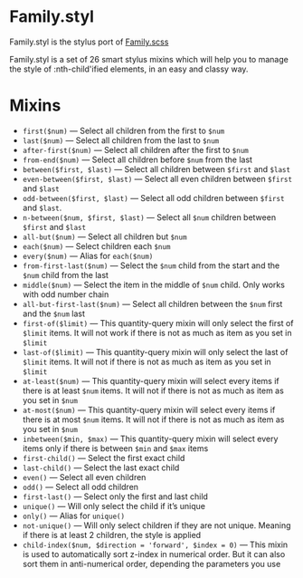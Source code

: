 # Family.styl

Family.styl is the stylus port of [Family.scss](https://github.com/LukyVj/family.scss)

Family.styl is a set of 26 smart stylus mixins which will help you to manage the style of :nth-child'ified elements, in an easy and classy way.

# Mixins

* `first($num)` — Select all children from the first to `$num`
* `last($num)` — Select all children from the last to `$num`
* `after-first($num)` — Select all children after the first to `$num`
* `from-end($num)` — Select all children before `$num` from the last
* `between($first, $last)` — Select all children between `$first` and `$last`
* `even-between($first, $last)` — Select all even children between `$first` and `$last`
* `odd-between($first, $last)` — Select all odd children between `$first` and `$last`.
* `n-between($num, $first, $last)` — Select all `$num` children between `$first` and `$last`
* `all-but($num)` — Select all children but `$num`
* `each($num)` — Select children each `$num`
* `every($num)` — Alias for `each($num)`
* `from-first-last($num)` — Select the `$num` child from the start and the `$num` child from the last
* `middle($num)` — Select the item in the middle of `$num` child. Only works with odd number chain
* `all-but-first-last($num)` — Select all children between the `$num` first and the `$num` last
* `first-of($limit)` — This quantity-query mixin will only select the first of `$limit` items. It will not work if there is not as much as item as you set in `$limit`
* `last-of($limit)` — This quantity-query mixin will only select the last of `$limit` items. It will not if there is not as much as item as you set in `$limit`
* `at-least($num)` — This quantity-query mixin will select every items if there is at least `$num` items. It will not if there is not as much as item as you set in `$num`
* `at-most($num)` — This quantity-query mixin will select every items if there is at most `$num` items. It will not if there is not as much as item as you set in `$num`
* `inbetween($min, $max)` — This quantity-query mixin will select every items only if there is between `$min` and `$max` items
* `first-child()` — Select the first exact child
* `last-child()` — Select the last exact child
* `even()` — Select all even children
* `odd()` — Select all odd children
* `first-last()` — Select only the first and last child
* `unique()` — Will only select the child if it’s unique
* `only()` — Alias for `unique()`
* `not-unique()` — Will only select children if they are not unique. Meaning if there is at least 2 children, the style is applied
* `child-index($num, $direction = 'forward', $index = 0)` — This mixin is used to automatically sort z-index in numerical order. But it can also sort them in anti-numerical order, depending the parameters you use
